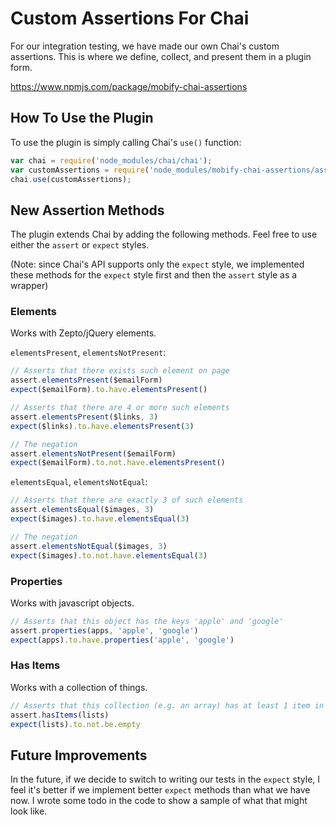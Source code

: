 # Custom Assertions For Chai

For our integration testing, we have made our own Chai's custom assertions. This is where we define, collect, and present them in a plugin form.

https://www.npmjs.com/package/mobify-chai-assertions


## How To Use the Plugin

To use the plugin is simply calling Chai's `use()` function:

```javascript
var chai = require('node_modules/chai/chai');
var customAssertions = require('node_modules/mobify-chai-assertions/assertions');
chai.use(customAssertions);
```


## New Assertion Methods

The plugin extends Chai by adding the following methods. Feel free to use either the `assert` or `expect` styles.

(Note: since Chai's API supports only the `expect` style, we implemented these methods for the `expect` style first and then the `assert` style as a wrapper)

### Elements

Works with Zepto/jQuery elements.

`elementsPresent`, `elementsNotPresent`:

```javascript
// Asserts that there exists such element on page
assert.elementsPresent($emailForm)
expect($emailForm).to.have.elementsPresent()

// Asserts that there are 4 or more such elements
assert.elementsPresent($links, 3)
expect($links).to.have.elementsPresent(3)

// The negation
assert.elementsNotPresent($emailForm)
expect($emailForm).to.not.have.elementsPresent()
```

`elementsEqual`, `elementsNotEqual`:

```javascript
// Asserts that there are exactly 3 of such elements
assert.elementsEqual($images, 3)
expect($images).to.have.elementsEqual(3)

// The negation
assert.elementsNotEqual($images, 3)
expect($images).to.not.have.elementsEqual(3)
```

### Properties

Works with javascript objects.

```javascript
// Asserts that this object has the keys 'apple' and 'google'
assert.properties(apps, 'apple', 'google')
expect(apps).to.have.properties('apple', 'google')
```

### Has Items

Works with a collection of things.

```javascript
// Asserts that this collection (e.g. an array) has at least 1 item in it
assert.hasItems(lists)
expect(lists).to.not.be.empty
```


## Future Improvements

In the future, if we decide to switch to writing our tests in the `expect` style, I feel it's better if we implement better `expect` methods than what we have now. I wrote some todo in the code to show a sample of what that might look like.
